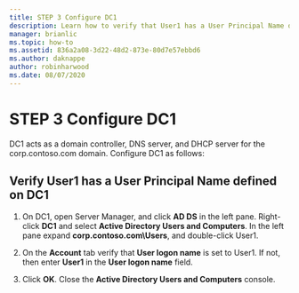 ```yaml
---
title: STEP 3 Configure DC1
description: Learn how to verify that User1 has a User Principal Name defined on DC1.
manager: brianlic
ms.topic: how-to
ms.assetid: 836a2a08-3d22-48d2-873e-80d7e57ebbd6
ms.author: daknappe
author: robinharwood
ms.date: 08/07/2020
---
```

# STEP 3 Configure DC1

DC1 acts as a domain controller, DNS server, and DHCP server for the corp.contoso.com domain. Configure DC1 as follows:

## Verify User1 has a User Principal Name defined on DC1

1.  On DC1, open Server Manager, and click **AD DS** in the left pane. Right-click **DC1** and select **Active Directory Users and Computers**. In the left pane expand **corp.contoso.com\Users**, and double-click User1.

2.  On the **Account** tab verify that **User logon name** is set to User1. If not, then enter **User1** in the **User logon name** field.

3.  Click **OK**. Close the **Active Directory Users and Computers** console.



